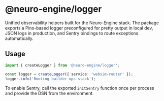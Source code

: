 # @neuro-engine/logger

Unified observability helpers built for the Neuro-Engine stack. The package exports a Pino-based
logger preconfigured for pretty output in local dev, JSON logs in production, and Sentry bindings to
route exceptions automatically.

## Usage

```ts
import { createLogger } from '@neuro-engine/logger';

const logger = createLogger({ service: 'websim-router' });
logger.info('Booting builder ops stack');
```

To enable Sentry, call the exported `initSentry` function once per process and provide the DSN from
the environment.
